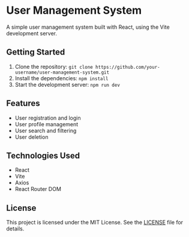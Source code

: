 # User Management System

A simple user management system built with React, using the Vite development server.

## Getting Started

1. Clone the repository: `git clone https://github.com/your-username/user-management-system.git`
2. Install the dependencies: `npm install`
3. Start the development server: `npm run dev`


## Features

* User registration and login
* User profile management
* User search and filtering
* User deletion

## Technologies Used

* React
* Vite
* Axios
* React Router DOM

## License

This project is licensed under the MIT License. See the [LICENSE](LICENSE) file for details.

